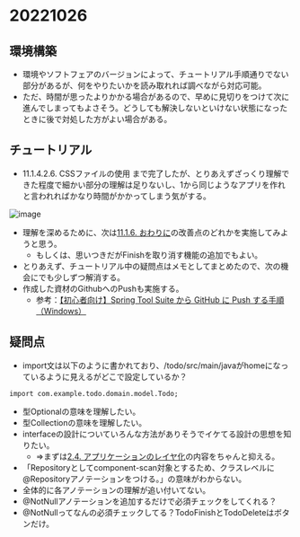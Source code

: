 # 20221026
## 環境構築
- 環境やソフトフェアのバージョンによって、チュートリアル手順通りでない部分があるが、何をやりたいかを読み取れれば調べながら対応可能。
- ただ、時間が思ったよりかかる場合があるので、早めに見切りをつけて次に進んでしまってもよさそう。どうしても解決しないといけない状態になったときに後で対処した方がよい場合がある。

## チュートリアル
- 11.1.4.2.6. CSSファイルの使用 まで完了したが、とりあえずざっくり理解できた程度で細かい部分の理解は足りないし、1から同じようなアプリを作れと言われればかなり時間がかかってしまう気がする。

![image](https://user-images.githubusercontent.com/116000206/198054774-6098cbbf-9f40-4250-be68-fd82344337ce.png)

- 理解を深めるために、次は[11.1.6. おわりに](http://terasolunaorg.github.io/guideline/current/ja/Tutorial/TutorialTodo.html#id42)の改善点のどれかを実施してみようと思う。
  - もしくは、思いつきだがFinishを取り消す機能の追加でもよい。 
- とりあえず、チュートリアル中の疑問点はメモとしてまとめたので、次の機会にでも少しずつ解消する。
- 作成した資材のGithubへのPushも実施する。
  - 参考：[【初心者向け】Spring Tool Suite から GitHub に Push する手順（Windows）](https://qiita.com/t-yama-3/items/a17f5174bedb95808423)

## 疑問点
- import文は以下のように書かれており、/todo/src/main/javaがhomeになっているように見えるがどこで設定しているか？

```
import com.example.todo.domain.model.Todo;
```

- 型Optional<Todo>の意味を理解したい。
- 型Collection<Todo>の意味を理解したい。
- interfaceの設計についていろんな方法がありそうでイケてる設計の思想を知りたい。
  - ⇒まずは[2.4. アプリケーションのレイヤ化](http://terasolunaorg.github.io/guideline/current/ja/Overview/ApplicationLayering.html)の内容をちゃんと抑える。
- 「Repositoryとしてcomponent-scan対象とするため、クラスレベルに@Repositoryアノテーションをつける。」の意味がわからない。
- 全体的に各アノテーションの理解が追い付いてない。
- @NotNullアノテーションを追加するだけで必須チェックをしてくれる？
- @NotNullってなんの必須チェックしてる？TodoFinishとTodoDeleteはボタンだけ。

